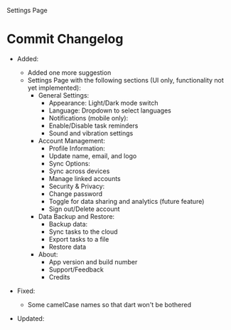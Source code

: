 Settings Page
# Commit Changelog
- Added:
    - Added one more suggestion
    - Settings Page with the following sections (UI only, functionality not yet implemented):
        - General Settings:
            - Appearance: Light/Dark mode switch
            - Language: Dropdown to select languages
            - Notifications (mobile only):
            - Enable/Disable task reminders
            - Sound and vibration settings
        - Account Management:
            - Profile Information:
            - Update name, email, and logo
            - Sync Options:
            - Sync across devices
            - Manage linked accounts
            - Security & Privacy:
            - Change password
            - Toggle for data sharing and analytics (future feature)
            - Sign out/Delete account
        - Data Backup and Restore:
            - Backup data:
            - Sync tasks to the cloud
            - Export tasks to a file
            - Restore data
        - About:
            - App version and build number
            - Support/Feedback
            - Credits

- Fixed:
    - Some camelCase names so that dart won't be bothered
- Updated:
